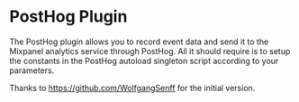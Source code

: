 # PostHog Plugin

The PostHog plugin allows you to record event data and send it to the Mixpanel analytics service through PostHog. All it should require is to setup the constants in the PostHog autoload singleton script according to your parameters.

Thanks to https://github.com/WolfgangSenff for the initial version.
